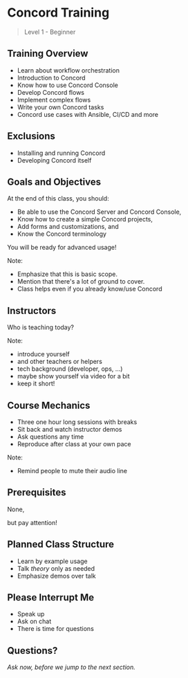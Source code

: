 # Concord Training

> Level 1 - Beginner


## Training Overview

- Learn about workflow orchestration
- Introduction to Concord
- Know how to use Concord Console 
- Develop Concord flows
- Implement complex flows
- Write your own Concord tasks
- Concord use cases with Ansible, CI/CD and more


## Exclusions

- Installing and running Concord <!-- .element: class="fragment" -->
- Developing Concord itself <!-- .element: class="fragment" -->


## Goals and Objectives

At the end of this class, you should: <!-- .element: class="fragment" -->

- Be able to use the Concord Server and Concord Console, <!-- .element: class="fragment" -->
- Know how to create a simple Concord projects, <!-- .element: class="fragment" -->
- Add forms and customizations, and  <!-- .element: class="fragment" -->
- Know the Concord terminology <!-- .element: class="fragment" -->

You will be ready for advanced usage! <!-- .element: class="fragment" -->

Note:
- Emphasize that this is basic scope.
- Mention that there's a lot of ground to cover.
- Class helps even if you already know/use Concord


## Instructors

Who is teaching today?

Note:
- introduce yourself
- and other teachers or helpers
- tech background (developer, ops, ...)
- maybe show yourself via video for a bit
- keep it short!


## Course Mechanics

- Three one hour long sessions with breaks
- Sit back and watch instructor demos
- Ask questions any time
- Reproduce after class at your own pace

Note:
- Remind people to mute their audio line


## Prerequisites

None, <!-- .element: class="fragment" -->

but pay attention! <!-- .element: class="fragment" -->


## Planned Class Structure

- Learn by example usage
- Talk _theory_ only as needed
- Emphasize demos over talk


## Please Interrupt Me

- Speak up
- Ask on chat
- There is time for questions


## Questions?

<em class="yellow">Ask now, before we jump to the next section.</em>
